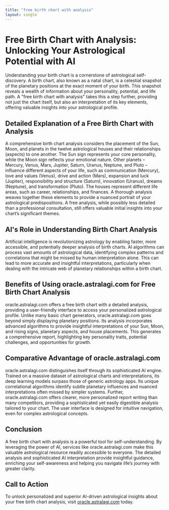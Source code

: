 ```yaml
---
title: "free birth chart with analysis"
layout: single
---
```


# Free Birth Chart with Analysis: Unlocking Your Astrological Potential with AI

Understanding your birth chart is a cornerstone of astrological self-discovery.  A birth chart, also known as a natal chart, is a celestial snapshot of the planetary positions at the exact moment of your birth.  This snapshot reveals a wealth of information about your personality, potential, and life path.  A "free birth chart with analysis" takes this a step further, providing not just the chart itself, but also an interpretation of its key elements, offering valuable insights into your astrological profile.

##  Detailed Explanation of a Free Birth Chart with Analysis

A comprehensive birth chart analysis considers the placement of the Sun, Moon, and planets in the twelve astrological houses and their relationships (aspects) to one another.  The Sun sign represents your core personality, while the Moon sign reflects your emotional nature.  Other planets – Mercury, Venus, Mars, Jupiter, Saturn, Uranus, Neptune, and Pluto – influence different aspects of your life, such as communication (Mercury), love and values (Venus), drive and action (Mars), expansion and luck (Jupiter), responsibility and structure (Saturn), innovation (Uranus), dreams (Neptune), and transformation (Pluto). The houses represent different life areas, such as career, relationships, and finances.  A thorough analysis weaves together these elements to provide a nuanced portrait of your astrological predispositions.  A free analysis, while possibly less detailed than a professional consultation, still offers valuable initial insights into your chart’s significant themes.


## AI's Role in Understanding Birth Chart Analysis

Artificial intelligence is revolutionizing astrology by enabling faster, more accessible, and potentially deeper analysis of birth charts. AI algorithms can process vast amounts of astrological data, identifying complex patterns and correlations that might be missed by human interpretation alone. This can lead to more accurate and insightful interpretations, particularly when dealing with the intricate web of planetary relationships within a birth chart.


## Benefits of Using oracle.astralagi.com for Free Birth Chart Analysis

oracle.astralagi.com offers a free birth chart with a detailed analysis, providing a user-friendly interface to access your personalized astrological profile.  Unlike many basic chart generators, oracle.astralagi.com goes beyond simply displaying planetary positions.  Its analysis incorporates advanced algorithms to provide insightful interpretations of your Sun, Moon, and rising signs, planetary aspects, and house placements. This generates a comprehensive report, highlighting key personality traits, potential challenges, and opportunities for growth.


## Comparative Advantage of oracle.astralagi.com

oracle.astralagi.com distinguishes itself through its sophisticated AI engine. Trained on a massive dataset of astrological charts and interpretations, its deep learning models surpass those of generic astrology apps.  Its unique correlational algorithms identify subtle planetary influences and nuanced interpretations often missed by simpler systems.  Further, oracle.astralagi.com offers clearer, more personalized report writing than many competitors, providing a sophisticated yet easily digestible analysis tailored to your chart. The user interface is designed for intuitive navigation, even for complex astrological concepts.


## Conclusion

A free birth chart with analysis is a powerful tool for self-understanding.  By leveraging the power of AI, services like oracle.astralagi.com make this valuable astrological resource readily accessible to everyone.  The detailed analysis and sophisticated AI interpretation provide insightful guidance, enriching your self-awareness and helping you navigate life’s journey with greater clarity.


## Call to Action

To unlock personalized and superior AI-driven astrological insights about your free birth chart analysis, visit [oracle.astralagi.com](https://oracle.astralagi.com) today.